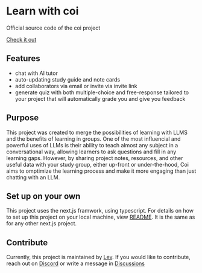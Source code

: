 # Learn with coi
Official source code of the coi project

[Check it out](https://coilearn.vercel.app/)

## Features 
- chat with AI tutor
- auto-updating study guide and note cards
- add collaborators via email or invite via invite link
- generate quiz with both multiple-choice and free-response tailored to your project that will automatically grade you and give you feedback

## Purpose

This project was created to merge the possibilities of learning with LLMS and the benefits of learning in groups. 
One of the most influencial and powerful uses of LLMs is their ability to teach almost any subject in a conversational way, allowing learners to ask questions and fill in any learning gaps. 
However, by sharing project notes, resources, and other useful data with your study group, either up-front or under-the-hood, Coi aims to omptimize the learning process and make it more engaging than just chatting with an LLM. 

## Set up on your own

This project uses the next.js framwork, using typescript. 
For details on how to set up this project on your local machine, view [README](./next.README.md). It is the same as for any other next.js project.

## Contribute

Currently, this project is maintained by [Lev](https://github.com/levtechs). If you would like to contribute, reach out on [Discord](https://discordapp.com/users/739263047318634637) or write a message in [Discussions](https://github.com/levtechs/coi/discussions/16)
